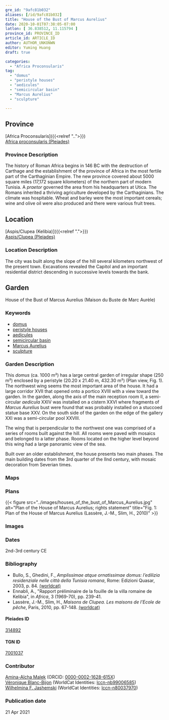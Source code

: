 ```yaml
---
gre_id: "9afc81b032"
aliases: [/id/9afc81b032]
title: "House of the Bust of Marcus Aurelius"
date: 2020-10-01T07:38:05-07:00
latlon: [ 36.838512, 11.115794 ]
province_id: PROVINCE_ID
article_id: ARTICLE_ID
author: AUTHOR_UNKONWN
editor: Yuming Huang
draft: true

categories:
  - "Africa Proconsularis"
tag:
  - "domus"
  - "peristyle houses"
  - "aedicules"
  - "semicircular basin"
  - "Marcus Aurelius"
  - "sculpture"

---
```


## Province
[Africa Proconsularis]({{<relref "..">}}) \
[Africa proconsularis (Pleiades)](https://pleiades.stoa.org/places/991341)

### Province Description
The history of Roman Africa begins in 146 BC with the destruction of Carthage and the establishment of the province of Africa in the most fertile part of the Carthaginian Empire.  The new province covered about 5000 square miles (17,172 square kilometers) of the northern part of modern Tunisia.  A *praetor* governed the area from his headquarters at Utica.  The Romans inherited a thriving agriculture developed by the Carthaginians.  The climate was hospitable.  Wheat and barley were the most important cereals; wine and olive oil were also produced and there were various fruit trees.

## Location

[Aspis/Clupea (Kelibia)]({{<relref ".">}}) \
[Aspis/Clupea (Pleiades)](https://pleiades.stoa.org/places/314892)

### Location Description
The city was built along the slope of the hill several kilometers northwest of the present town. Excavations revealed the Capitol and an important residential district descending in successive levels towards the bank.

<!--## Sublocation-->

<!--
[AREA WITHIN LOCATION, LIKE “PALATINE HILL”](GEOREFERENCE LINK)
A sublocation is any area larger than an individual garden, but located within a location. I would always try to include a link to a controlled vocabulary here if possible. This ID may well be different from the Garden ID, e.g., Pompeii versus a Garden in one of the houses which has its own Pleiades ID.
-->

<!--### Sublocation Description-->

<!-- DESCRIPTION -->

## Garden
House of the Bust of Marcus Aurelius (Maison du Buste de Marc Aurèle)

### Keywords
- [domus](http://vocab.getty.edu/page/aat/300005506)
- [peristyle houses](http://vocab.getty.edu/page/aat/300005452)
- [aedicules](http://vocab.getty.edu/page/aat/300002574)
- [semicircular basin](#)
- [Marcus Aurelius](#)
- [sculpture](#)

<!-- [urban villas](#) -->

### Garden Description
This *domus* (ca. 1000 m²) has a large central garden of irregular shape (250 m²) enclosed by a peristyle (20.20 x 21.40 m, 432.30 m²) (Plan view, Fig. 1).  The northwest wing seems the most important area of the house.  It had a large corridor XVII that opened onto a portico XVIII with a view toward the garden.  In the garden, along the axis of the main reception room II, a semi-circular *aedicula* XXIV was installed on a cistern XXVI where fragments of *Marcus Aurelius* bust were found that was probably installed on a stuccoed statue base XXV.  On the south side of the garden on the edge of the gallery XXI was a semi-circular pool XXVIII.

The wing that is perpendicular to the northwest one was comprised of a series of rooms built against the hill.  All rooms were paved with mosaics and belonged to a latter phase.  Rooms located on the higher level beyond this wing had a large panoramic view of the sea.

Built over an older establishment, the house presents two main phases.  The main building dates from the 3rd quarter of the IInd century, with mosaic decoration from Severian times.
### Maps

<!--
{{< figure src="IMG_URL" alt="ALT_TEXT" title="CAPTION" >}}
-->

### Plans
{{< figure src="../images/houses_of_the_bust_of_Marcus_Aurelius.jpg" alt="Plan of the House of Marcus Aurelius; rights statement" title="Fig. 1: Plan of the House of Marcus Aurelius (Lassère, J.-M., Slim, H., 2010)" >}}

<!--{{< figure src="../images/cologne_atrium_plan1_EUR_GI_ColClaAA_Ah_carroll.jpg" alt="Plan of the Atrium House at Colonia Claudia Ara Agrippinensium (Cologne); rights statement" title="Plan 1: Plan of the so-called 'atrium house' with an apsidal pool (P) in its garden courtyard (G). Adapted from Precht 1971, fig. 2. (Rights statement)" >}}-->

### Images

<!--
{{< figure src="IMG_URL" alt="ALT_TEXT" title="CAPTION" >}}
-->

### Dates
2nd-3rd century CE

### Bibliography
- Bullo, S., Ghedini, F., *Amplissimae atque ornatissimae domus: l’edilizia residenziale nelle città della Tunisia romana*, Rome: Edizioni Quasar, 2003, p. 84. [(worldcat)](http://www.worldcat.org/oclc/989088620)
- Ennabli, A., "Rapport préliminaire de la fouille de la villa romaine de Kelibia", in *Africa*, 3 (1969-70), pp. 239-41.
- Lassère, J.-M., Slim, H., *Maisons de Clupea. Les maisons de l’Ecole de pêche*, Paris, 2010, pp. 67-148. [(worldcat)](http://www.worldcat.org/oclc/701795957)

<!--#### Periodo ID-->

<!-- [PERIODO_ID](https://pleiades.stoa.org/places/PLEIADES_ID) -->

#### Pleiades ID
[314892](https://pleiades.stoa.org/places/314892)

#### TGN ID
[7001037](http://vocab.getty.edu/page/tgn/7001037)

### Contributor
[Amina-Aïcha Malek](link) (ORCID: [0000-0002-1628-615X](https://orcid.org/0000-0002-1628-615X))\
[Véronique Blanc-Bijon](link) (WorldCat Identities: [lccn-nb99006585](http://worldcat.org/identities/lccn-nb99006585/))\
[Wilhelmina F. Jashemski](link) (WorldCat Identities: [lccn-n80037970](http://worldcat.org/identities/lccn-n80037970/))
### Publication date

21 Apr 2021

<!--
### Related articles
[House of the small Peristyle (Maison du petit péristyle)]({{<relref "house_of_the_small_peristyle.md">}})
[House of the Two Hunts (Maison aux deux chasses)]({{<relref "house_of_the_two_hunts.md">}})
-->
